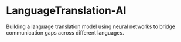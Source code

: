 # LanguageTranslation-AI
Building a language translation model using neural networks to bridge communication gaps across different languages.
